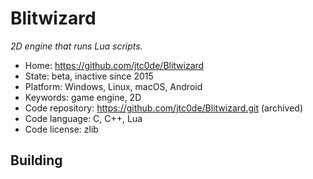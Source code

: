 # Blitwizard

_2D engine that runs Lua scripts._

- Home: https://github.com/jtc0de/Blitwizard
- State: beta, inactive since 2015
- Platform: Windows, Linux, macOS, Android
- Keywords: game engine, 2D
- Code repository: https://github.com/jtc0de/Blitwizard.git (archived)
- Code language: C, C++, Lua
- Code license: zlib

## Building
